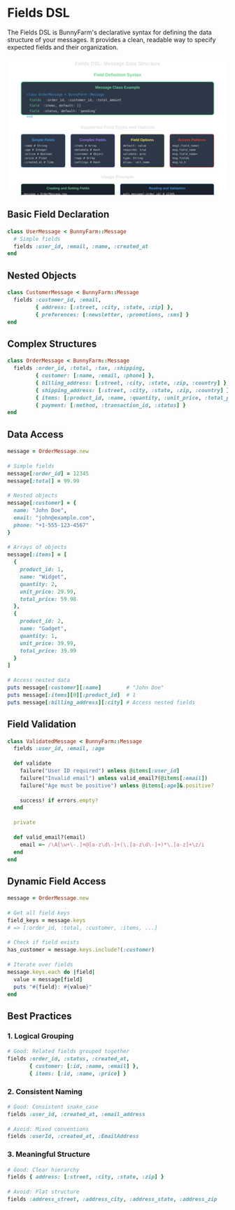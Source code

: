 # Fields DSL

The Fields DSL is BunnyFarm's declarative syntax for defining the data structure of your messages. It provides a clean, readable way to specify expected fields and their organization.

![Fields DSL Structure](../assets/fields_dsl_structure.svg)

## Basic Field Declaration

```ruby
class UserMessage < BunnyFarm::Message
  # Simple fields
  fields :user_id, :email, :name, :created_at
end
```

## Nested Objects

```ruby
class CustomerMessage < BunnyFarm::Message
  fields :customer_id, :email,
         { address: [:street, :city, :state, :zip] },
         { preferences: [:newsletter, :promotions, :sms] }
end
```

## Complex Structures

```ruby
class OrderMessage < BunnyFarm::Message
  fields :order_id, :total, :tax, :shipping,
         { customer: [:name, :email, :phone] },
         { billing_address: [:street, :city, :state, :zip, :country] },
         { shipping_address: [:street, :city, :state, :zip, :country] },
         { items: [:product_id, :name, :quantity, :unit_price, :total_price] },
         { payment: [:method, :transaction_id, :status] }
end
```

## Data Access

```ruby
message = OrderMessage.new

# Simple fields
message[:order_id] = 12345
message[:total] = 99.99

# Nested objects
message[:customer] = {
  name: "John Doe",
  email: "john@example.com",
  phone: "+1-555-123-4567"
}

# Arrays of objects
message[:items] = [
  {
    product_id: 1,
    name: "Widget",
    quantity: 2,
    unit_price: 29.99,
    total_price: 59.98
  },
  {
    product_id: 2,
    name: "Gadget",
    quantity: 1,
    unit_price: 39.99,
    total_price: 39.99
  }
]

# Access nested data
puts message[:customer][:name]        # "John Doe"
puts message[:items][0][:product_id]  # 1
puts message[:billing_address][:city] # Access nested fields
```

## Field Validation

```ruby
class ValidatedMessage < BunnyFarm::Message
  fields :user_id, :email, :age
  
  def validate
    failure("User ID required") unless @items[:user_id]
    failure("Invalid email") unless valid_email?(@items[:email])
    failure("Age must be positive") unless @items[:age]&.positive?
    
    success! if errors.empty?
  end
  
  private
  
  def valid_email?(email)
    email =~ /\A[\w+\-.]+@[a-z\d\-]+(\.[a-z\d\-]+)*\.[a-z]+\z/i
  end
end
```

## Dynamic Field Access

```ruby
message = OrderMessage.new

# Get all field keys
field_keys = message.keys
# => [:order_id, :total, :customer, :items, ...]

# Check if field exists
has_customer = message.keys.include?(:customer)

# Iterate over fields
message.keys.each do |field|
  value = message[field]
  puts "#{field}: #{value}"
end
```

## Best Practices

### 1. Logical Grouping
```ruby
# Good: Related fields grouped together
fields :order_id, :status, :created_at,
       { customer: [:id, :name, :email] },
       { items: [:id, :name, :price] }
```

### 2. Consistent Naming
```ruby
# Good: Consistent snake_case
fields :user_id, :created_at, :email_address

# Avoid: Mixed conventions
fields :userId, :created_at, :EmailAddress
```

### 3. Meaningful Structure
```ruby
# Good: Clear hierarchy
fields { address: [:street, :city, :state, :zip] }

# Avoid: Flat structure
fields :address_street, :address_city, :address_state, :address_zip
```